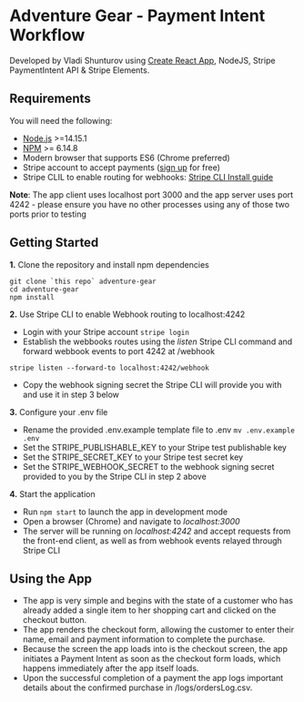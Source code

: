 # Adventure Gear - Payment Intent Workflow

Developed by Vladi Shunturov using [Create React App](https://github.com/facebook/create-react-app), NodeJS, Stripe PaymentIntent API & Stripe Elements.

## Requirements

You will need the following:

- [Node.js](http://nodejs.org) >=14.15.1
- [NPM](https://www.npmjs.com/get-npm) >= 6.14.8 
- Modern browser that supports ES6 (Chrome preferred)
- Stripe account to accept payments ([sign up](https://dashboard.stripe.com/register) for free)
- Stripe CLIL to enable routing for webhooks:  [Stripe CLI Install guide](https://stripe.com/docs/stripe-cli#install)

**Note**: The app client uses localhost port 3000 and the app server uses port 4242 - please ensure you have no other processes using any of those two ports prior to testing

## Getting Started

**1.** Clone the repository and install npm dependencies
```
git clone `this repo` adventure-gear
cd adventure-gear
npm install
```

**2.** Use Stripe CLI to enable Webhook routing to localhost:4242
* Login with your Stripe account ```stripe login```
* Establish the webbooks routes using the _listen_ Stripe CLI command and forward webbook events to port 4242 at /webhook
```
stripe listen --forward-to localhost:4242/webhook
```
* Copy the webhook signing secret the Stripe CLI will provide you with and use it in step 3 below

**3.** Configure your .env file
* Rename the provided .env.example template file to .env ```mv .env.example .env```
* Set the STRIPE_PUBLISHABLE_KEY to your Stripe test publishable key
* Set the STRIPE_SECRET_KEY to your Stripe test secret key
* Set the STRIPE_WEBHOOK_SECRET to the webhook signing secret provided to you by the Stripe CLI in step 2 above

**4.** Start the application 
* Run `npm start` to launch the app in development mode
* Open a browser (Chrome) and navigate to _localhost:3000_
* The server will be running on _localhost:4242_ and accept requests from the front-end client, as well as from webhook events relayed through Stripe CLI


## Using the App
* The app is very simple and begins with the state of a customer who has already added a single item to her shopping cart and clicked on the checkout button. 
* The app renders the checkout form, allowing the customer to enter their name, email and payment information to complete the purchase. 
* Because the screen the app loads into is the checkout screen, the app initiates a Payment Intent as soon as the checkout form loads, which happens immediately after the app itself loads.
* Upon the successful completion of a payment the app logs important details about the confirmed purchase in /logs/ordersLog.csv.
